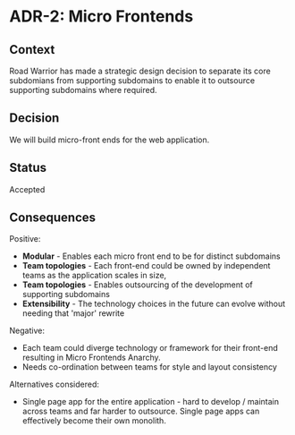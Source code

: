 # ADR-2: Micro Frontends

## Context

Road Warrior has made a strategic design decision to separate its core subdomians from supporting subdomains to enable it to outsource supporting subdomains where required.

## Decision

We will build micro-front ends for the web application.

## Status

Accepted

## Consequences

Positive:

- **Modular** - Enables each micro front end to be for distinct subdomains 
- **Team topologies** - Each front-end could be owned by independent teams as the application scales in size,
- **Team topologies** - Enables outsourcing of the development of supporting subdomains
- **Extensibility** - The technology choices in the future can evolve without needing that 'major' rewrite

Negative:

- Each team could diverge technology or framework for their front-end resulting in Micro Frontends Anarchy. 
- Needs co-ordination between teams for style and layout consistency

Alternatives considered:

- Single page app for the entire application - hard to develop / maintain across teams and far harder to outsource. Single page apps can effectively become their own monolith.


